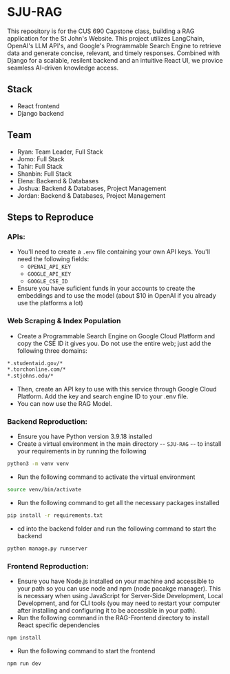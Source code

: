 # SJU-RAG
This repository is for the CUS 690 Capstone class, building a RAG application for the St John's Website.  This project utilizes LangChain, OpenAI's LLM API's, and Google's Programmable Search Engine to retrieve data and generate concise, relevant, and timely responses.  Combined with Django for a scalable, resilent backend and an intuitive React UI, we provice seamless AI-driven knowledge access.
  
## Stack 
- React frontend
- Django backend

## Team 
- Ryan: Team Leader, Full Stack 
- Jomo: Full Stack
- Tahir: Full Stack
- Shanbin: Full Stack
- Elena: Backend & Databases
- Joshua: Backend & Databases, Project Management
- Jordan: Backend & Databases, Project Management

## Steps to Reproduce 
### APIs:
- You'll need to create a `.env` file containing your own API keys.  You'll need the following fields:
    - `OPENAI_API_KEY`
    - `GOOGLE_API_KEY`
    - `GOOGLE_CSE_ID`
- Ensure you have suficient funds in your accounts to create the embeddings and to use the model (about $10 in OpenAI if you already use the platforms a lot)

 ### Web Scraping & Index Population
- Create a Programmable Search Engine on Google Cloud Platform and copy the CSE ID it gives you.  Do not use the entire web; just add the following three domains:
```sh
*.studentaid.gov/*
*.torchonline.com/*
*.stjohns.edu/*
```
- Then, create an API key to use with this service through Google Cloud Platform.  Add the key and search engine ID to your .env file.
- You can now use the RAG Model.

### Backend Reproduction:
- Ensure you have Python version 3.9.18 installed
- Create a virtual environment in the main directory -- `SJU-RAG` -- to install your requirements in by running the following
```sh
python3 -m venv venv
```
- Run the following command to activate the virtual environment
```sh
source venv/bin/activate
``` 
- Run the following command to get all the necessary packages installed
```sh
pip install -r requirements.txt
```
- cd into the backend folder and run the following command to start the backend
```sh
python manage.py runserver
```

### Frontend Reproduction:
- Ensure you have Node.js installed on your machine and accessible to your path so you can use node and npm (node pacakge manager).  This is necessary when using JavaScript for Server-Side Development, Local Development, and for CLI tools (you may need to restart your computer after installing and configuring it to be accessible in your path).
- Run the following command in the RAG-Frontend directory to install React specific dependencies
```sh
npm install
```
- Run the following command to start the frontend
```sh
npm run dev
```
